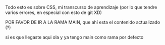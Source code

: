 Todo esto es sobre CSS, mi transcurso de aprendizaje (por lo que tendre varios errores, en especial con esto de git XD)

POR FAVOR DE IR A LA RAMA MAIN, que ahí esta el contenido actualizado (?)

si es que llegaste aqui ola y ya tengo main como rama por defecto 
